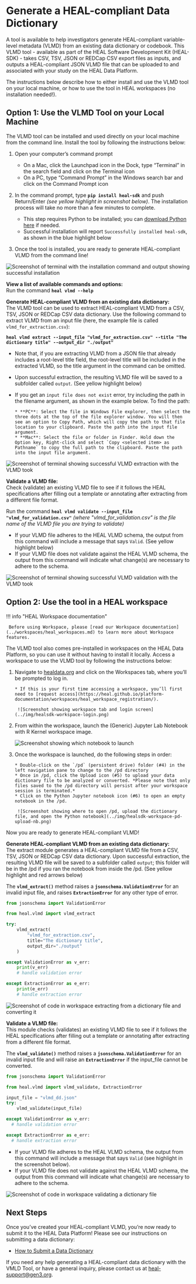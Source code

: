 # Generate a HEAL-compliant Data Dictionary

<!-- !!! info

     The following instructions pertain to the stand-alone, executable version of the HEAL VLMD tool as well as the use of the VLMD tool in HEAL Workspaces. These two options are recommended for users who are unfamiliar with installing Python software and/or who want to generate VLMD documents in the quickest and easiest way possible. If you would like to install and integrate the VLMD tool into an existing, local pipeline, please see the HEAL Data Utilities on [GitHub](https://github.com/heal/healdata-utils) or [PyPi](https://pypi.org/project/healdata-utils/) for more information.
 -->
A tool is available to help investigators generate HEAL-compliant variable-level metadata (VLMD) from an existing data dictionary or codebook. This VLMD tool - available as part of the HEAL Software Development Kit (HEAL-SDK) - takes CSV, TSV, JSON or REDCap CSV export files as inputs, and outputs a HEAL-compliant JSON VLMD file that can be uploaded to and associated with your study on the HEAL Data Platform.  

The instructions below describe how to either install and use the VLMD tool on your local machine, or how to use the tool in HEAL workspaces (no installation needed!).  

## Option 1: Use the VLMD Tool on your Local Machine

The VLMD tool can be installed and used directly on your local machine from the command line. Install the tool by following the instructions below:  

1. Open your computer’s command prompt  

      * On a Mac, click the Launchpad icon in the Dock, type “Terminal” in the search field and click on the Terminal icon  
      * On a PC, type “Command Prompt” in the Windows search bar and click on the Command Prompt icon  

2. In the command prompt, type **`pip install heal-sdk`** and push Return/Enter *(see yellow highlight in screenshot below)*. The installation process will take no more than a few minutes to complete.  

      * This step requires Python to be installed; you can [download Python here](https://www.python.org/downloads/) if needed.  
      * Successful installation will report `Successfully installed heal-sdk`, as shown in the blue highlight below

3. Once the tool is installed, you are ready to generate HEAL-compliant VLMD from the command line!  

![Screenshot of terminal with the installation command and output showing successful installation](../img/healsdk-install.png)

**View a list of available commands and options:**  
Run the command **`heal vlmd --help`**

**Generate HEAL-compliant VLMD from an existing data dictionary:**  
The VLMD tool can be used to extract HEAL-compliant VLMD from a CSV, TSV, JSON or REDCap CSV data dictionary. Use the following command to extract VLMD from an input file (here, the example file is called `vlmd_for_extraction.csv`):  

**`heal vlmd extract --input_file "vlmd_for_extraction.csv" --title "The dictionary title" --output_dir "./output"`**

* Note that, if you are extracting VLMD from a JSON file that already includes a root-level title field, the root-level title will be included in the extracted VLMD, so the title argument in the command can be omitted.  
* Upon successful extraction, the resulting VLMD file will be saved to a subfolder called `output`. (See yellow highlight below)  
* If you get an `input file does not exist` error, try including the path in the filename argument, as shown in the example below. To find the path:  
  
      * **PC**: Select the file in Windows File explorer, then select the three dots at the top of the file explorer window. You will then see an option to Copy Path, which will copy the path to that file location to your clipboard. Paste the path into the input file argument.  
      * **Mac**: Select the file or folder in Finder. Hold down the Option key, Right-click and select `Copy <selected item> as Pathname` to copy the full path to the clipboard. Paste the path into the input file argument. 

![Screenshot of terminal showing successful VLMD extraction with the VLMD took](../img/healsdk-vlmd_extraction.png)

**Validate a VLMD file:**  
Check (validate) an existing VLMD file to see if it follows the HEAL specifications after filling out a template or annotating after extracting from a different file format.

Run the command **`heal vlmd validate --input_file "vlmd_for_validation.csv"`** *(where "vlmd_for_validation.csv" is the file name of the VLMD file you are trying to validate)*

* If your VLMD file adheres to the HEAL VLMD schema, the output from this command will include a message that says `Valid`. (See yellow highlight below)  
* If your VLMD file does not validate against the HEAL VLMD schema, the output from this command will indicate what change(s) are necessary to adhere to the schema.  

![Screenshot of terminal showing successful VLMD validation with the VLMD took](../img/healsdk-validate.png)

## Option 2: Use the tool in a HEAL workspace

!!! info "HEAL Workspace documentation"  

     Before using Workspace, please [read our Workspace documentation](../workspaces/heal_workspaces.md) to learn more about Workspace features.
    
   
The VLMD tool also comes pre-installed in workspaces on the HEAL Data Platform, so you can use it without having to install it locally. Access a workspace to use the VLMD tool by following the instructions below:

1. Navigate to [healdata.org](http://healdata.org) and click on the Workspaces tab, where you’ll be prompted to log in.  
      
       * If this is your first time accessing a workspace, you’ll first need to [request access](https://heal.github.io/platform-documentation/workspaces/heal_workspace_registration/).  

        ![Screenshot showing workspace tab and login screen](../img/healsdk-workspace-login.png)

2. From within the workspace, launch the (Generic) Jupyter Lab Notebook with R Kernel workspace image.  

    ![Screenshot showing which notebook to launch](../img/healsdk-workspace-launchR.png)

3. Once the workspace is launched, do the following steps in order:  

       * Double-click on the `/pd` (persistent drive) folder (#4) in the left navigation pane to change to the /pd directory
       * Once in /pd, click the Upload icon (#5) to upload your data dictionary file to be analyzed or converted. *Please note that only files saved to the /pd directory will persist after your workspace session is terminated.* 
       * Click on the Python Jupyter notebook icon (#6) to open an empty notebook in the /pd.

        ![Screenshot showing where to open /pd, upload the dictionary file, and open the Python notebook](../img/healsdk-workspace-pd-upload-nb.png)

Now you are ready to generate HEAL-compliant VLMD!

**Generate HEAL-compliant VLMD from an existing data dictionary:**  
The extract module generates a HEAL-compliant VLMD file from a CSV, TSV, JSON or REDCap CSV data dictionary. Upon successful extraction, the resulting VLMD file will be saved to a subfolder called `output`; this folder will be in the /pd if you ran the notebook from inside the /pd. (See yellow highlight and red arrows below)  

The **`vlmd_extract()`** method raises a **`jsonschema.ValidationError`** for an invalid input file, and raises **`ExtractionError`** for any other type of error.

``` py title="Example extraction code for HEAL workspace"  
from jsonschema import ValidationError

from heal.vlmd import vlmd_extract

try:
    vlmd_extract(
        "vlmd_for_extraction.csv", 
        title="The dictionary title", 
        output_dir="./output"
    )

except ValidationError as v_err:
    print(v_err)
    # handle validation error

except ExtractionError as e_err:
    print(e_err)
    # handle extraction error
```

![Screenshot of code in workspace extracting from a dictionary file and converting it](../img/healsdk-workspace-extract.png)

**Validate a VLMD file:**  
This module checks (validates) an existing VLMD file to see if it follows the HEAL specifications after filling out a template or annotating after extracting from a different file format.

The **`vlmd_validate()`** method raises a **`jsonschema.ValidationError`** for an invalid input file and will raise an **`ExtractionError`** if the input_file cannot be converted.

``` py title="Example validation code for HEAL workspace"  
from jsonschema import ValidationError

from heal.vlmd import vlmd_validate, ExtractionError

input_file = "vlmd_dd.json"  
try:  
    vlmd_validate(input_file)

except ValidationError as v_err:  
  # handle validation error

except ExtractionError as e_err:  
  # handle extraction error
```

* If your VLMD file adheres to the HEAL VLMD schema, the output from this command will include a message that says `Valid` (see highlight in the screenshot below).  
* If your VLMD file does not validate against the HEAL VLMD schema, the output from this command will indicate what change(s) are necessary to adhere to the schema.

![Screenshot of code in workspace validating a dictionary file](../img/healsdk-workspace-validate.png)

## Next Steps  

Once you’ve created your HEAL-compliant VLMD, you’re now ready to submit it to the HEAL Data Platform! Please see our instructions on submitting a data dictionary:

* [How to Submit a Data Dictionary](https://heal.github.io/platform-documentation/vlmd/vlmd_submission/)

If you need any help generating a HEAL-compliant data dictionary with the VMLD Tool, or have a general inquiry, please contact us at [heal-support@gen3.org](mailto:heal-support@gen3.org).
